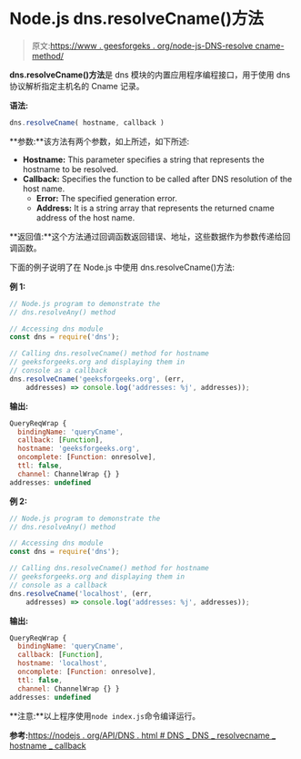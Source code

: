 # Node.js dns.resolveCname()方法

> 原文:[https://www . geesforgeks . org/node-js-DNS-resolve cname-method/](https://www.geeksforgeeks.org/node-js-dns-resolvecname-method/)

**dns.resolveCname()方法**是 dns 模块的内置应用程序编程接口，用于使用 dns 协议解析指定主机名的 Cname 记录。

**语法:**

```js
dns.resolveCname( hostname, callback )
```

**参数:**该方法有两个参数，如上所述，如下所述:

*   **Hostname:** This parameter specifies a string that represents the hostname to be resolved.
*   **Callback:** Specifies the function to be called after DNS resolution of the host name.
    *   **Error:** The specified generation error.
    *   **Address:** It is a string array that represents the returned cname address of the host name.

**返回值:**这个方法通过回调函数返回错误、地址，这些数据作为参数传递给回调函数。

下面的例子说明了在 Node.js 中使用 dns.resolveCname()方法:

**例 1:**

```js
// Node.js program to demonstrate the   
// dns.resolveAny() method

// Accessing dns module
const dns = require('dns');

// Calling dns.resolveCname() method for hostname
// geeksforgeeks.org and displaying them in
// console as a callback
dns.resolveCname('geeksforgeeks.org', (err, 
    addresses) => console.log('addresses: %j', addresses));
```

**输出:**

```js
QueryReqWrap {
  bindingName: 'queryCname',
  callback: [Function],
  hostname: 'geeksforgeeks.org',
  oncomplete: [Function: onresolve],
  ttl: false,
  channel: ChannelWrap {} }
addresses: undefined

```

**例 2:**

```js
// Node.js program to demonstrate the   
// dns.resolveAny() method

// Accessing dns module
const dns = require('dns');

// Calling dns.resolveCname() method for hostname
// geeksforgeeks.org and displaying them in
// console as a callback
dns.resolveCname('localhost', (err, 
    addresses) => console.log('addresses: %j', addresses));
```

**输出:**

```js
QueryReqWrap {
  bindingName: 'queryCname',
  callback: [Function],
  hostname: 'localhost',
  oncomplete: [Function: onresolve],
  ttl: false,
  channel: ChannelWrap {} }
addresses: undefined

```

**注意:**以上程序使用`node index.js`命令编译运行。

**参考:**[https://nodejs . org/API/DNS . html # DNS _ DNS _ resolvecname _ hostname _ callback](https://nodejs.org/api/dns.html#dns_dns_resolvecname_hostname_callback)